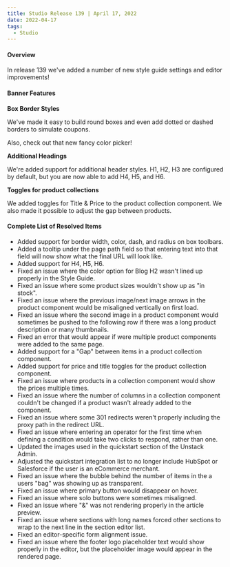 ```yaml
---
title: Studio Release 139 | April 17, 2022
date: 2022-04-17
tags:
  - Studio
---
```


#### Overview

In release 139 we've added a number of new style guide settings and editor improvements!

#### Banner Features

**Box Border Styles**

We've made it easy to build round boxes and even add dotted or dashed borders to simulate coupons.

Also, check out that new fancy color picker!

**Additional Headings**

We're added support for additional header styles. H1, H2, H3 are configured by default, but you are now able to add H4,
H5, and H6.

**Toggles for product collections**

We added toggles for Title & Price to the product collection component. We also made it possible to adjust the gap
between products.

#### Complete List of Resolved Items

* Added support for border width, color, dash, and radius on box toolbars.
* Added a tooltip under the page path field so that entering text into that field will now show what the final URL will
  look like.
* Added support for H4, H5, H6.
* Fixed an issue where the color option for Blog H2 wasn't lined up properly in the Style Guide.
* Fixed an issue where some product sizes wouldn't show up as "in stock".
* Fixed an issue where the previous image/next image arrows in the product component would be misaligned vertically on
  first load.
* Fixed an issue where the second image in a product component would sometimes be pushed to the following row if there
  was a long product description or many thumbnails.
* Fixed an error that would appear if were multiple product components were added to the same page.
* Added support for a "Gap" between items in a product collection component.
* Added support for price and title toggles for the product collection component.
* Fixed an issue where products in a collection component would show the prices multiple times.
* Fixed an issue where the number of columns in a collection component couldn't be changed if a product wasn't already
  added to the component.
* Fixed an issue where some 301 redirects weren't properly including the proxy path in the redirect URL.
* Fixed an issue where entering an operator for the first time when defining a condition would take two clicks to
  respond, rather than one.
* Updated the images used in the quickstart section of the Unstack Admin.
* Adjusted the quickstart integration list to no longer include HubSpot or Salesforce if the user is an eCommerce
  merchant.
* Fixed an issue where the bubble behind the number of items in the a users "bag" was showing up as transparent.
* Fixed an issue where primary button would disappear on hover.
* Fixed an issue where solo buttons were sometimes misaligned.
* Fixed an issue where "&" was not rendering properly in the article preview.
* Fixed an issue where sections with long names forced other sections to wrap to the next line in the section editor
  list.
* Fixed an editor-specific form alignment issue.
* Fixed an issue where the footer logo placeholder text would show properly in the editor, but the placeholder image
  would appear in the rendered page.
